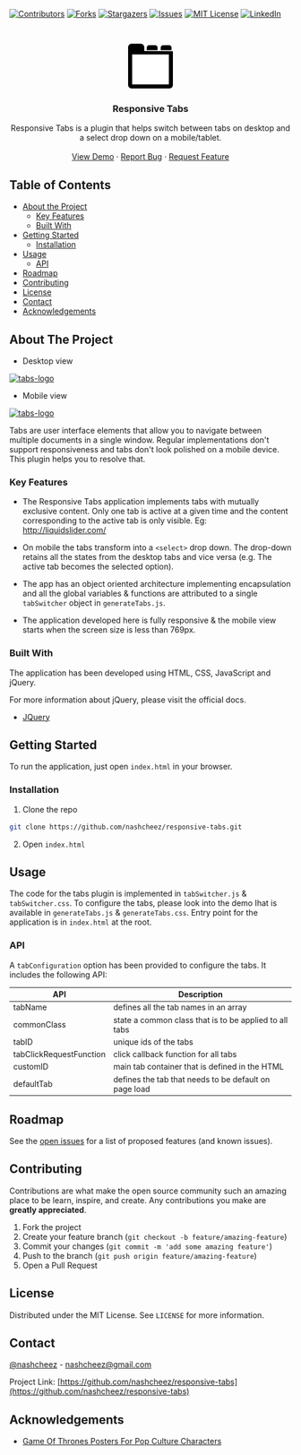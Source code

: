 [![Contributors][contributors-shield]][contributors-url]
[![Forks][forks-shield]][forks-url]
[![Stargazers][stars-shield]][stars-url]
[![Issues][issues-shield]][issues-url]
[![MIT License][license-shield]][license-url]
[![LinkedIn][linkedin-shield]][linkedin-url]

<!-- PROJECT LOGO -->
<br />
<p align="center">
  <a href="https://github.com/nashcheez/responsive-tabs">
    <img src="images/tabs-icon.png" alt="tabs-logo" width="80" height="80" />
  </a>

  <h3 align="center">Responsive Tabs</h3>

  <p align="center">
    Responsive Tabs is a plugin that helps switch between tabs on desktop and a select drop down on a mobile/tablet.
    <br />
    <br />
    <a href="https://nashcheez.github.io/responsive-tabs/" target="_blank">View Demo</a>
    ·
    <a href="https://github.com/nashcheez/responsive-tabs/issues">Report Bug</a>
    ·
    <a href="https://github.com/nashcheez/responsive-tabs/issues">Request Feature</a>
  </p>
</p>

<!-- TABLE OF CONTENTS -->

## Table of Contents

-   [About the Project](#about-the-project)
    -   [Key Features](#key-features)
    -   [Built With](#built-with)
-   [Getting Started](#getting-started)
    -   [Installation](#installation)
-   [Usage](#usage)
    -   [API](#api)
-   [Roadmap](#roadmap)
-   [Contributing](#contributing)
-   [License](#license)
-   [Contact](#contact)
-   [Acknowledgements](#acknowledgements)

<!-- ABOUT THE PROJECT -->

## About The Project

-   Desktop view

<a href="https://github.com/nashcheez/responsive-tabs">
  <img src="https://user-images.githubusercontent.com/2913308/62655109-f7726d00-b97e-11e9-8378-ca0c7b58d654.png" alt="tabs-logo" max-width="600px" />
</a>

-   Mobile view

<a href="https://github.com/nashcheez/responsive-tabs">
  <img src="https://user-images.githubusercontent.com/2913308/62655167-0f49f100-b97f-11e9-965d-41f0006b71c6.png" alt="tabs-logo" max-width="600px" />
</a>

Tabs are user interface elements that allow you to navigate between multiple documents in a single window. Regular implementations don't support responsiveness and tabs don't look polished on a mobile device. This plugin helps you to resolve that.

### Key Features

-   The Responsive Tabs application implements tabs with mutually exclusive content. Only one tab is active at a given time and the content corresponding to the active tab is only visible. Eg: http://liquidslider.com/

-   On mobile the tabs transform into a `<select>` drop down. The drop-down retains all the states from the desktop tabs and vice versa (e.g. The active tab becomes the selected option).

*   The app has an object oriented architecture implementing encapsulation and all the global variables & functions are attributed to a single `tabSwitcher` object in `generateTabs.js`.

-   The application developed here is fully responsive & the mobile view starts when the screen size is less than 769px.

### Built With

The application has been developed using HTML, CSS, JavaScript and jQuery.

For more information about jQuery, please visit the official docs.

-   [JQuery](https://jquery.com)

<!-- GETTING STARTED -->

## Getting Started

To run the application, just open `index.html` in your browser.

### Installation

1. Clone the repo

```sh
git clone https://github.com/nashcheez/responsive-tabs.git
```

2. Open `index.html`
    <!-- USAGE EXAMPLES -->

## Usage

The code for the tabs plugin is implemented in `tabSwitcher.js` & `tabSwitcher.css`. To configure the tabs, please look into the demo Ihat is available in `generateTabs.js` & `generateTabs.css`. Entry point for the application is in `index.html` at the root.

### API

A `tabConfiguration` option has been provided to configure the tabs. It includes the following API:

| API                     | Description                                            |
| ----------------------- | ------------------------------------------------------ |
| tabName                 | defines all the tab names in an array                  |
| commonClass             | state a common class that is to be applied to all tabs |
| tabID                   | unique ids of the tabs                                 |
| tabClickRequestFunction | click callback function for all tabs                   |
| customID                | main tab container that is defined in the HTML         |
| defaultTab              | defines the tab that needs to be default on page load  |

<!-- ROADMAP -->

## Roadmap

See the [open issues](https://github.com/nashcheez/responsive-tabs/issues) for a list of proposed features (and known issues).

<!-- CONTRIBUTING -->

## Contributing

Contributions are what make the open source community such an amazing place to be learn, inspire, and create. Any contributions you make are **greatly appreciated**.

1. Fork the project
2. Create your feature branch (`git checkout -b feature/amazing-feature`)
3. Commit your changes (`git commit -m 'add some amazing feature'`)
4. Push to the branch (`git push origin feature/amazing-feature`)
5. Open a Pull Request

<!-- LICENSE -->

## License

Distributed under the MIT License. See `LICENSE` for more information.

<!-- CONTACT -->

## Contact

[@nashcheez](https://twitter.com/nashcheez) - nashcheez@gmail.com

Project Link: [https://github.com/nashcheez/responsive-tabs](https://github.com/nashcheez/responsive-tabs)

<!-- ACKNOWLEDGEMENTS -->

## Acknowledgements

-   [Game Of Thrones Posters For Pop Culture Characters](https://9gag.com/gag/aEzgVj9)

<!-- MARKDOWN LINKS & IMAGES -->
<!-- https://www.markdownguide.org/basic-syntax/#reference-style-links -->

[contributors-shield]: https://img.shields.io/github/contributors/nashcheez/responsive-tabs.svg?style=flat-square
[contributors-url]: https://github.com/nashcheez/responsive-tabs/graphs/contributors
[forks-shield]: https://img.shields.io/github/forks/nashcheez/responsive-tabs.svg?style=flat-square
[forks-url]: https://github.com/nashcheez/responsive-tabs/network/members
[stars-shield]: https://img.shields.io/github/stars/nashcheez/responsive-tabs.svg?style=flat-square
[stars-url]: https://github.com/nashcheez/responsive-tabs/stargazers
[issues-shield]: https://img.shields.io/github/issues/nashcheez/responsive-tabs.svg?style=flat-square
[issues-url]: https://github.com/nashcheez/responsive-tabs/issues
[license-shield]: https://img.shields.io/github/license/nashcheez/responsive-tabs.svg?style=flat-square
[license-url]: https://github.com/nashcheez/responsive-tabs/blob/master/LICENSE
[linkedin-shield]: https://img.shields.io/badge/-LinkedIn-blue.svg?style=flat-square&logo=linkedin&colorB=0077b5
[linkedin-url]: https://linkedin.com/in/nashcheez
